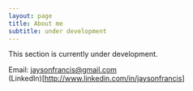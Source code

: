 ```yaml
---
layout: page
title: About me
subtitle: under development 
---
```


This section is currently under development.

Email: jaysonfrancis@gmail.com<br>
(LinkedIn)[http://www.linkedin.com/in/jaysonfrancis]
